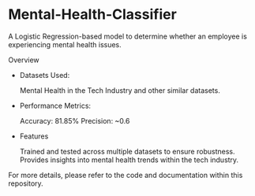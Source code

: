 # Mental-Health-Classifier
A Logistic Regression-based model to determine whether an employee is experiencing mental health issues.

Overview
- Datasets Used:

  Mental Health in the Tech Industry and other similar datasets.
- Performance Metrics:

  Accuracy: 81.85%
  Precision: ~0.6
- Features

  Trained and tested across multiple datasets to ensure robustness.
  Provides insights into mental health trends within the tech industry.

For more details, please refer to the code and documentation within this repository.

